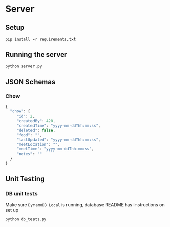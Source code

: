 # Server

## Setup

`pip install -r requirements.txt`

## Running the server

`python server.py`

## JSON Schemas

### Chow
```javascript
{
  "chow": {
     "id": 2,
     "createdBy": 420,
     "createdTime": "yyyy-mm-ddThh:mm:ss",
     "deleted": false,
     "food": "",
     "lastUpdated": "yyyy-mm-ddThh:mm:ss",
     "meetLocation": "",
     "meetTime": "yyyy-mm-ddThh:mm:ss",
     "notes": ""
  }
}
```

## Unit Testing

### DB unit tests

Make sure `DynamoDB Local` is running, database README has instructions on set up

`python db_tests.py`
